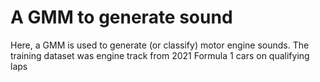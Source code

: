 # A GMM to generate sound

Here, a GMM is used to generate (or classify) motor engine sounds. The training dataset was engine track from 2021 Formula 1 cars on qualifying laps

